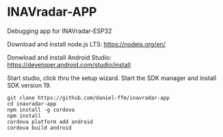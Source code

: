 # INAVradar-APP
Debugging app for INAVradar-ESP32

Download and install node.js LTS:
https://nodejs.org/en/

Donwload and install Android Studio:
https://developer.android.com/studio/install

Start studio, click thru the setup wizard.
Start the SDK manager and install SDK version 19.

```
git clone https://github.com/daniel-ffm/inavradar-app
cd inavradar-app
npm install -g cordova
npm install
cordova platform add android
cordova build android
```
